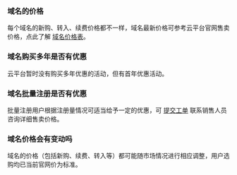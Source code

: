 ### 域名的价格
每个域名的新购、转入、续费价格都不一样，域名最新价格可参考云平台官网售卖价格，点此了解 [域名价格表](https://buy.tce.fsphere.cn/domain?price=1)。

### 域名购买多年是否有优惠
云平台暂时没有购买多年优惠的活动，但有首年优惠活动。

### 域名批量注册是否有优惠
批量注册用户根据注册量情况可适当给予一定的优惠，可 [提交工单](http://console.tce.fsphere.cn/workorder/category/create?level1_id=16&level2_id=17&level1_name=%E5%85%B6%E4%BB%96%E6%9C%8D%E5%8A%A1&level2_name=%E5%9F%9F%E5%90%8D) 联系销售人员咨询详细售卖价格。

### 域名价格会有变动吗
域名的价格（包括新购、续费、转入等）都可能随市场情况进行相应调整，用户选购均已当前官网价为标准。
